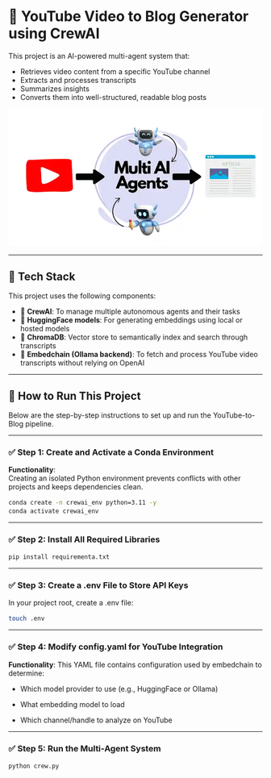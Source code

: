 # 🧠 YouTube Video to Blog Generator using CrewAI

This project is an AI-powered multi-agent system that:

- Retrieves video content from a specific YouTube channel
- Extracts and processes transcripts
- Summarizes insights
- Converts them into well-structured, readable blog posts

<p align="center">
  <img src="assets/logo.png" alt="Workflow Preview" width="600"/>
</p>

---

## 🔧 Tech Stack

This project uses the following components:

- 🤖 **CrewAI**: To manage multiple autonomous agents and their tasks
- 🧠 **HuggingFace models**: For generating embeddings using local or hosted models
- 🧲 **ChromaDB**: Vector store to semantically index and search through transcripts
- 🎥 **Embedchain (Ollama backend)**: To fetch and process YouTube video transcripts without relying on OpenAI

---

## 🚀 How to Run This Project

Below are the step-by-step instructions to set up and run the YouTube-to-Blog pipeline.

---

### ✅ Step 1: Create and Activate a Conda Environment

**Functionality**:  
Creating an isolated Python environment prevents conflicts with other projects and keeps dependencies clean.

```bash
conda create -n crewai_env python=3.11 -y
conda activate crewai_env
```
---
### ✅ Step 2: Install All Required Libraries

```bash
pip install requirementa.txt
```
---
### ✅ Step 3: Create a .env File to Store API Keys
In your project root, create a .env file:

```bash
touch .env
```
---
### ✅ Step 4: Modify config.yaml for YouTube Integration
**Functionality**:
This YAML file contains configuration used by embedchain to determine:

- Which model provider to use (e.g., HuggingFace or Ollama)

- What embedding model to load

- Which channel/handle to analyze on YouTube

---

### ✅ Step 5: Run the Multi-Agent System
```bash
python crew.py
```
